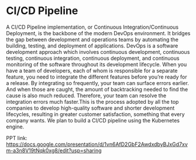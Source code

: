 # CI/CD Pipeline
A CI/CD Pipeline implementation, or Continuous Integration/Continuous Deployment, is the backbone of the modern DevOps environment. It bridges the gap between development and operations teams by automating the building, testing, and deployment of applications. DevOps is a software development approach which involves continuous development, continuous testing, continuous integration, continuous deployment, and continuous monitoring of the software throughout its development lifecycle. When you have a team of developers, each of whom is responsible for a separate feature, you need to integrate the different features before you’re ready for a release. By integrating so frequently, your team can surface errors earlier. And when those are caught, the amount of backtracking needed to find the cause is also much reduced. Therefore, your team can resolve the integration errors much faster.This is the process adopted by all the top companies to develop high-quality software and shorter development lifecycles, resulting in greater customer satisfaction, something that every company wants. 
We plan to build a CI/CD pipeline using the Kubernetes engine.

PPT link: https://docs.google.com/presentation/d/1vn6AfD2GbF2AwdxdbyBJxGd7xvm-a3n8V19tNqk0xg8/edit?usp=sharing
